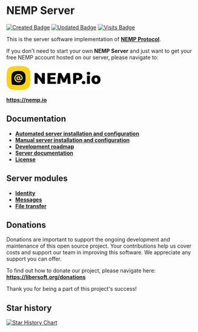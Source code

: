 # NEMP Server

[![Created Badge](https://badges.pufler.dev/created/libersoft-org/nemp-server)](https://badges.pufler.dev) [![Updated Badge](https://badges.pufler.dev/updated/libersoft-org/nemp-server)](https://badges.pufler.dev) [![Visits Badge](https://badges.pufler.dev/visits/libersoft-org/nemp-server)](https://badges.pufler.dev)

This is the server software implementation of [**NEMP Protocol**](https://github.com/libersoft-org/nemp-documentation/).

If you don't need to start your own **NEMP Server** and just want to get your free NEMP account hosted on our server, please navigate to:

[![NEMP.io](logo.png)](https://nemp.io)

**https://nemp.io**

## Documentation

- [**Automated server installation and configuration**](https://github.com/libersoft-org/nemp-install)
- [**Manual server installation and configuration**](./INSTALL.md)
- [**Development roadmap**](./ROADMAP.md)
- [**Server documentation**](./SERVER.md)
- [**License**](./LICENSE)

## Server modules

- [**Identity**](https://github.com/libersoft-org/nemp-server-module-identity)
- [**Messages**](https://github.com/libersoft-org/nemp-server-module-messages)
- [**File transfer**](https://github.com/libersoft-org/nemp-server-module-file-transfer)

## Donations

Donations are important to support the ongoing development and maintenance of this open source project. Your contributions help us cover costs and support our team in improving this software. We appreciate any support you can offer.

To find out how to donate our project, please navigate here: **https://libersoft.org/donations**

Thank you for being a part of this project's success!

## Star history

[![Star History Chart](https://api.star-history.com/svg?repos=libersoft-org/nemp-server&type=Date)](https://star-history.com/#libersoft-org/nemp-server&Date)
